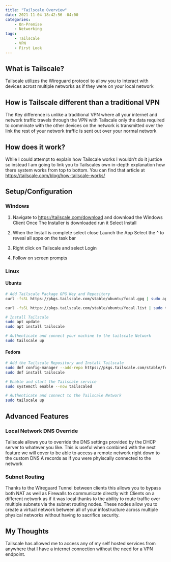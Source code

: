 ```yaml
---
title: "Tailscale Overview"
date: 2021-11-04 18:42:56 -04:00
categories:
    - On-Premise
    - Networking
tags:
    - Tailscale
    - VPN
    - First Look
---
```



## What is Tailscale?
Tailscale utilizes the Wireguard protocol to allow you to Interact with devices acrost multiple networks as if they were on your local network

## How is Tailscale different than a traditional VPN
The Key difference is unlike a traditional VPN where all your internet and network traffic travels through the VPN with Tailscale only the data required to comminate with the other devices on the network is transmitted over the link the rest of your network traffic is sent out over your normal network

## How does it work?
While I could attempt to explain how Tailscale works I wouldn’t do it justice so instead I am going to link you to Tailscales own in-depth explanation how there system works from top to bottom. You can find that article at https://tailscale.com/blog/how-tailscale-works/

## Setup/Configuration
### Windows
1. Navigate to https://tailscale.com/download and download the Windows Client
Once The Installer is downloaded run it
Select Install

2. When the Install is complete select close
Launch the App
Select the ^ to reveal all apps on the task bar

3. Right click on Tailscale and select Login

4. Follow on screen prompts

### Linux
#### Ubuntu
```bash
# Add Tailscale Package GPG Key and Repository
curl -fsSL https://pkgs.tailscale.com/stable/ubuntu/focal.gpg | sudo apt-key add -

curl -fsSL https://pkgs.tailscale.com/stable/ubuntu/focal.list | sudo tee /etc/apt/sources.list.d/tailscale.list

# Install Tailscale
sudo apt update
sudo apt install tailscale

# Authenticate and connect your machine to the tailscale Network
sudo tailscale up
```

#### Fedora
```bash
# Add the Tailscale Repository and Install Tailscale
sudo dnf config-manager --add-repo https://pkgs.tailscale.com/stable/fedora/tailscale.repo
sudo dnf install tailscale

# Enable and start the Tailscale service
sudo systemctl enable --now tailscaled

# Authenticate and connect to the Tailscale Network
sudo tailscale up
```

## Advanced Features
### Local Network DNS Override
Tailscale allows you to override the DNS settings provided by the DHCP server to whatever you like. This is useful when combined with the next feature we will cover to be able to access a remote network right down to the custom DNS A records as if you were phyiscally connected to the network

### Subnet Routing
Thanks to the Wireguard Tunnel between clients this allows you to bypass both NAT as well as Firewalls to communicate directly with Clients on a different network as if it was local thanks to the ability to route traffic over multiple subnets via the subnet routing nodes.
These nodes allow you to create a virtual network between all of your infostructure across multiple physical networks without having to sacrifice security.

## My Thoughts
Tailscale has allowed me to access any of my self hosted services from anywhere that I have a internet connection without the need for a VPN endpoint.